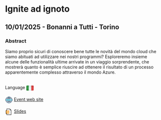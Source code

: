# Ignite ad ignoto
##  10/01/2025 - Bonanni a Tutti - Torino
### Abstract 
Siamo proprio sicuri di conoscere bene tutte le novità del mondo cloud che siamo abituati ad utilizzare nei nostri programmi? Esploreremo insieme alcune delle funzionalità ultime arrivate in un viaggio sorprendente, che mostrerà quanto è semplice riuscire ad ottenere il risultato di un processo apparentemente complesso attraverso il mondo Azure.

<br/>
Language <img width="25" src="https://raw.githubusercontent.com/massimobonanni/massimobonanni/master/images/flagitaly.svg" style="vertical-align:middle">

<br/>
<p>
<img width="25" src="https://raw.githubusercontent.com/massimobonanni/massimobonanni/master/images/eventwebsite.svg" style="vertical-align:middle"> 
<a href="https://www.eventbrite.it/e/biglietti-bonanni-a-tutti-1082877398449">Event web site</a>
</p>

<p>
<img width="25" src="https://raw.githubusercontent.com/massimobonanni/massimobonanni/master/images/slides.svg" style="vertical-align:middle"> 
<a href="https://raw.githubusercontent.com/massimobonanni/massimobonanni/master/slides/bonanniatutti2024.pdf">Slides</a>
</p>
<br/>


